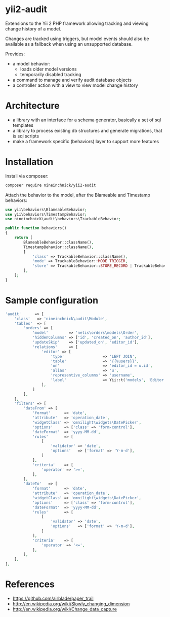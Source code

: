 # yii2-audit

Extensions to the Yii 2 PHP framework allowing tracking and viewing change history of a model.

Changes are tracked using triggers, but model events should also be available as a fallback
when using an unsupported database.

Provides:

* a model behavior:
    * loads older model versions
    * temporarily disabled tracking
* a command to manage and verify audit database objects
* a controller action with a view to view model change history

# Architecture

* a library with an interface for a schema generator, basically a set of sql templates
* a library to process existing db structures and generate migrations, that is sql scripts
* make a framework specific (behaviors) layer to support more features

# Installation

Install via composer:

~~~bash
composer require nineinchnick/yii2-audit
~~~

Attach the behavior to the model, after the Blameable and Timestamp behaviors:

~~~php
use yii\behaviors\BlameableBehavior;
use yii\behaviors\TimestampBehavior;
use nineinchnick\audit\behaviors\TrackableBehavior;

public function behaviors()
{
    return [
        BlameableBehavior::className(),
        TimestampBehavior::className(),
        [
            'class' => TrackableBehavior::className(),
            'mode' => TrackableBehavior::MODE_TRIGGER,
            'store' => TrackableBehavior::STORE_RECORD | TrackableBehavior::STORE_LOG,
        ],
    ];
}

~~~

# Sample configuration

~~~php
'audit'      => [
    'class'   => 'nineinchnick\audit\Module',
    'tables'  => [
        'orders' => [
            'model'         => 'netis\orders\models\Order',
            'hiddenColumns' => ['id', 'created_on', 'author_id'],
            'updateSkip'    => ['updated_on', 'editor_id'],
            'relations'     => [
                'editor' => [
                    'type'                 => 'LEFT JOIN',
                    'table'                => '{{%users}}',
                    'on'                   => 'editor_id = u.id',
                    'alias'                => 'u',
                    'representive_columns' => 'username',
                    'label'                => Yii::t('models', 'Editor'),
                ],
            ]
        ],
    ],
    'filters' => [
        'dateFrom' => [
            'format'      => 'date',
            'attribute'   => 'operation_date',
            'widgetClass' => 'omnilight\widgets\DatePicker',
            'options'     => ['class' => 'form-control'],
            'dateFormat'  => 'yyyy-MM-dd',
            'rules'       => [
                [
                    'validator' => 'date',
                    'options'   => ['format' => 'Y-m-d'],
                ]
            ],
            'criteria'    => [
                'operator' => '>=',
            ],
        ],
        'dateTo'   => [
            'format'      => 'date',
            'attribute'   => 'operation_date',
            'widgetClass' => 'omnilight\widgets\DatePicker',
            'options'     => ['class' => 'form-control'],
            'dateFormat'  => 'yyyy-MM-dd',
            'rules'       => [
                [
                    'validator' => 'date',
                    'options'   => ['format' => 'Y-m-d'],
                ]
            ],
            'criteria'    => [
                'operator' => '<=',
            ],
        ],
    ],
],
~~~

# References

* https://github.com/airblade/paper_trail
* http://en.wikipedia.org/wiki/Slowly_changing_dimension
* http://en.wikipedia.org/wiki/Change_data_capture